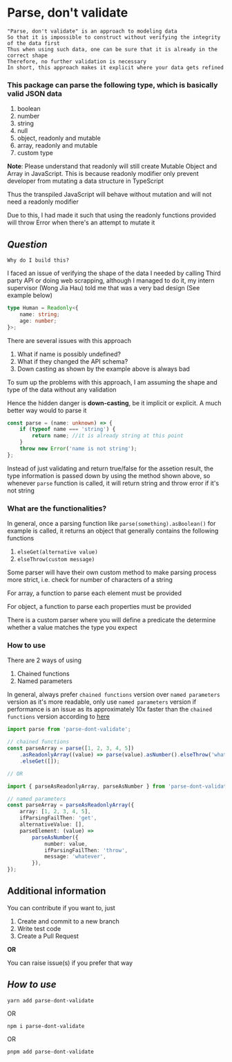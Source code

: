 # **Parse, don't validate**

```
"Parse, don't validate" is an approach to modeling data
So that it is impossible to construct without verifying the integrity of the data first
Thus when using such data, one can be sure that it is already in the correct shape
Therefore, no further validation is necessary
In short, this approach makes it explicit where your data gets refined
```

### This package can parse the following type, which is basically valid JSON data

1. boolean
2. number
3. string
4. null
5. object, readonly and mutable
6. array, readonly and mutable
7. custom type

**Note**:
Please understand that readonly will still create Mutable Object and Array in JavaScript. This is because readonly modifier only prevent developer from mutating a data structure in TypeScript

Thus the transpiled JavaScript will behave without mutation and will not need a readonly modifier

Due to this, I had made it such that using the readonly functions provided will throw Error when there's an attempt to mutate it

## **_Question_**

`Why do I build this?`

I faced an issue of verifying the shape of the data I needed by calling Third party API or doing web scrapping, although I managed to do it, my intern supervisor (Wong Jia Hau) told me that was a very bad design (See example below)

```ts
type Human = Readonly<{
    name: string;
    age: number;
}>;
```

There are several issues with this approach

1. What if name is possibly undefined?
2. What if they changed the API schema?
3. Down casting as shown by the example above is always bad

To sum up the problems with this approach, I am assuming the shape and type of the data without any validation

Hence the hidden danger is **down-casting**, be it implicit or explicit. A much better way would to parse it

```ts
const parse = (name: unknown) => {
    if (typeof name === 'string') {
        return name; //it is already string at this point
    }
    throw new Error('name is not string');
};
```

Instead of just validating and return true/false for the assetion result, the type information is passed down by using the method shown above, so whenever `parse` function is called, it will return string and throw error if it's not string

### What are the functionalities?

In general, once a parsing function like `parse(something).asBoolean()` for example is called, it returns an object that generally contains the following functions

1. `elseGet(alternative value)`
2. `elseThrow(custom message)`

Some parser will have their own custom method to make parsing process more strict, i.e. check for number of characters of a string

For array, a function to parse each element must be provided

For object, a function to parse each properties must be provided

There is a custom parser where you will define a predicate the determine whether a value matches the type you expect

### How to use

There are 2 ways of using

1. Chained functions
2. Named parameters

In general, always prefer `chained functions` version over `named parameters` version as it's more readable, only use `named parameters` version if performance is an issue as its approximately 10x faster than the `chained functions` version according to [here](https://github.com/moltar/typescript-runtime-type-benchmarks)

```ts
import parse from 'parse-dont-validate';

// chained functions
const parseArray = parse([1, 2, 3, 4, 5])
    .asReadonlyArray((value) => parse(value).asNumber().elseThrow('whatever'))
    .elseGet([]);

// OR

import { parseAsReadonlyArray, parseAsNumber } from 'parse-dont-validate';

// named parameters
const parseArray = parseAsReadonlyArray({
    array: [1, 2, 3, 4, 5],
    ifParsingFailThen: 'get',
    alternativeValue: [],
    parseElement: (value) =>
        parseAsNumber({
            number: value,
            ifParsingFailThen: 'throw',
            message: 'whatever',
        }),
});
```

## Additional information

You can contribute if you want to, just

1. Create and commit to a new branch
2. Write test code
3. Create a Pull Request

**OR**

You can raise issue(s) if you prefer that way

## **_How to use_**

`yarn add parse-dont-validate`

OR

`npm i parse-dont-validate`

OR

`pnpm add parse-dont-validate`
